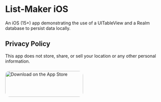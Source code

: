 # List-Maker iOS
An iOS (15+) app demonstrating the use of a UITableView and a Realm database to persist data locally. 

## Privacy Policy 
This app does not store, share, or sell your location or any other personal information.

###
###


<a href="https://apps.apple.com/us/app/list-maker/id1631635259?itsct=apps_box_badge&amp;itscg=30200" style="display: inline-block; overflow: hidden; border-radius: 13px; width: 250px; height: 83px;"><img src="https://tools.applemediaservices.com/api/badges/download-on-the-app-store/black/en-us?size=250x83&amp;releaseDate=1656288000&h=492c4b47b9eee75aaffda1c3bb03b13a" alt="Download on the App Store" style="border-radius: 13px; width: 250px; height: 83px;"></a>
